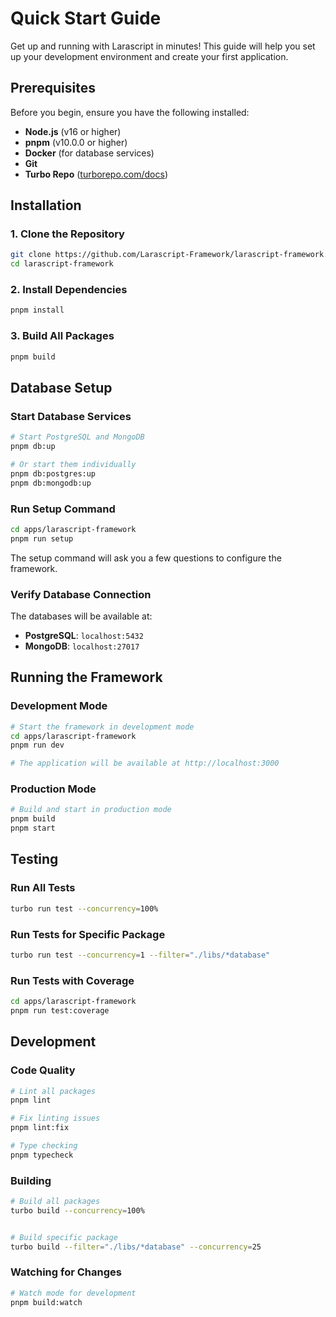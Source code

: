 # Quick Start Guide

Get up and running with Larascript in minutes! This guide will help you set up your development environment and create your first application.

## Prerequisites

Before you begin, ensure you have the following installed:

- **Node.js** (v16 or higher)
- **pnpm** (v10.0.0 or higher)
- **Docker** (for database services)
- **Git**
- **Turbo Repo** ([turborepo.com/docs](https://turborepo.com/docs))


## Installation

### 1. Clone the Repository
```bash
git clone https://github.com/Larascript-Framework/larascript-framework.git
cd larascript-framework
```

### 2. Install Dependencies
```bash
pnpm install
```

### 3. Build All Packages
```bash
pnpm build
```

## Database Setup

### Start Database Services
```bash
# Start PostgreSQL and MongoDB
pnpm db:up

# Or start them individually
pnpm db:postgres:up
pnpm db:mongodb:up
```

### Run Setup Command

```bash
cd apps/larascript-framework
pnpm run setup
```

The setup command will ask you a few questions to configure the framework.

### Verify Database Connection
The databases will be available at:
- **PostgreSQL**: `localhost:5432`
- **MongoDB**: `localhost:27017`

## Running the Framework

### Development Mode
```bash
# Start the framework in development mode
cd apps/larascript-framework
pnpm run dev

# The application will be available at http://localhost:3000
```

### Production Mode
```bash
# Build and start in production mode
pnpm build
pnpm start
```

## Testing

### Run All Tests
```bash
turbo run test --concurrency=100%
```

### Run Tests for Specific Package
```bash
turbo run test --concurrency=1 --filter="./libs/*database"
```

### Run Tests with Coverage
```bash
cd apps/larascript-framework
pnpm run test:coverage
```

## Development

### Code Quality
```bash
# Lint all packages
pnpm lint

# Fix linting issues
pnpm lint:fix

# Type checking
pnpm typecheck
```

### Building
```bash
# Build all packages
turbo build --concurrency=100%


# Build specific package
turbo build --filter="./libs/*database" --concurrency=25
```

### Watching for Changes
```bash
# Watch mode for development
pnpm build:watch
```